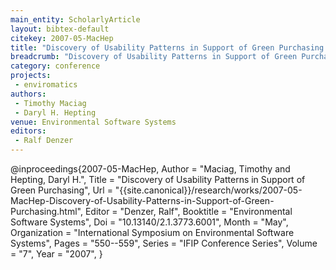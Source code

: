 ```yaml
---
main_entity: ScholarlyArticle
layout: bibtex-default
citekey: 2007-05-MacHep
title: "Discovery of Usability Patterns in Support of Green Purchasing (2007)"
breadcrumb: "Discovery of Usability Patterns in Support of Green Purchasing (2007)"
category: conference
projects:
 - enviromatics
authors:
 - Timothy Maciag
 - Daryl H. Hepting
venue: Environmental Software Systems
editors:
 - Ralf Denzer
---
```

@inproceedings{2007-05-MacHep,
	Author =  "Maciag, Timothy and Hepting, Daryl H.",
	Title =  "Discovery of Usability Patterns in Support of Green Purchasing",
	Url = \"{{site.canonical}}/research/works/2007-05-MacHep-Discovery-of-Usability-Patterns-in-Support-of-Green-Purchasing.html\",
	Editor =  "Denzer, Ralf",
	Booktitle =  "Environmental Software Systems",
	Doi =  "10.13140/2.1.3773.6001",
	Month =  "May",
	Organization =  "International Symposium on Environmental Software Systems",
	Pages =  "550--559",
	Series =  "IFIP Conference Series",
	Volume =  "7",
	Year =  "2007",
}

